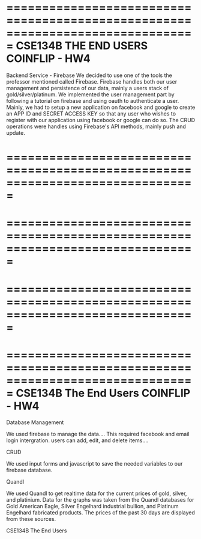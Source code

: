 
===============================================================================
                             CSE134B THE END USERS
                               COINFLIP - HW4
===============================================================================

Backend Service - Firebase
	We decided to use one of the tools the professor mentioned called Firebase. 
	Firebase handles both our user management and persistence of our data, mainly
	a users stack of gold/silver/platinum. We implemented the user management part
	by following a tutorial on firebase and using oauth to authenticate a user. 
	Mainly, we had to setup a new application on facebook and google to create an 
	APP ID and SECRET ACCESS KEY so that any user who wishes to register with our 
	application using facebook or google can do so. The CRUD operations were handles
	using Firebase's API methods, mainly push and update.











===============================================================================
===============================================================================
===============================================================================
===============================================================================
===============================================================================
===============================================================================


===============================================================================
                             CSE134B The End Users
                               COINFLIP - HW4
===============================================================================


Database Management

We used firebase to manage the data.... This required facebook and email login intergration. users can add, edit, and delete items....

CRUD

We used input forms and javascript to save the needed variables to our firebase database.

Quandl

We used Quandl to get realtime data for the current prices of gold, silver, and platinium.
Data for the graphs was taken from the Quandl databases for Gold American Eagle, Silver Engelhard 
industrial bullion, and Platinum Engelhard fabricated products. The prices of the past 30 days
are displayed from these sources.

CSE134B The End Users

